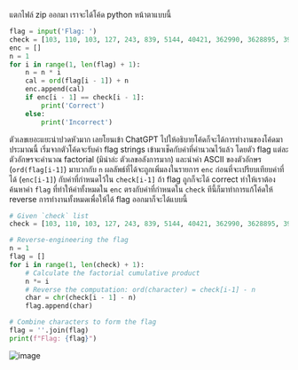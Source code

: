 แตกไฟล์ zip ออกมา เราจะได้โค้ด python หน้าตาแบบนี้

```python
flag = input('Flag: ')
check = [103, 110, 103, 127, 243, 839, 5144, 40421, 362990, 3628895, 39916921, 479001711, 6227020917, 87178291295, 1307674368105, 20922789888110, 355687428096099, 6402373705728114, 121645100408832101, 2432902008176640097, 51090942171709440115, 1124000727777607680101, 25852016738884976640095, 620448401733239439360116, 15511210043330985984000104, 403291461126605635584000101, 10888869450418352160768000095, 304888344611713860501504000102, 8841761993739701954543616000108, 265252859812191058636308480000097, 8222838654177922817725562880000103, 263130836933693530167218012160000095, 8683317618811886495518194401280000052, 295232799039604140847618609643520000055, 10333147966386144929666651337523200000051, 371993326789901217467999448150835200000053, 13763753091226345046315979581580902400000055, 523022617466601111760007224100074291200000051, 20397882081197443358640281739902897356800000049, 815915283247897734345611269596115894272000000048, 33452526613163807108170062053440751665152000000053, 1405006117752879898543142606244511569936384000000057, 60415263063373835637355132068513997507264512000000125]
enc = []
n = 1
for i in range(1, len(flag) + 1):
    n = n * i
    cal = ord(flag[i - 1]) + n
    enc.append(cal)
    if enc[i - 1] == check[i - 1]:
        print('Correct')
    else:
        print('Incorrect')
```

ตัวเลขเยอะแยะน่าปวดหัวมาก เลยโยนเข้า ChatGPT ไปให้อธิบายโค้ดก็จะได้การทำงานของโค้ดมาประมาณนี้
เริ่มจากตัวโค้ดจะรับค่า flag strings เข้ามาเช็คกับค่าที่คำนวณไว้แล้ว โดยตัว flag แต่ละตัวอักษรจะคำนวณ factorial (มิน่าล่ะ ตัวเลขอลังการมาก) และนำค่า ASCII ของตัวอักษร (`ord(flag[i-1]`) มาบวกกับ `n` ผลลัพธ์ที่ได้จะถูกเพิ่มลงในรายการ `enc` ก่อนที่จะเปรียบเทียบค่าที่ได้ (`enc[i-1]`) กับค่าที่กำหนดไว้ใน `check[i-1]` ถ้า flag ถูกก็จะได้ correct ทำให้เราต้องค้นหาค่า `flag` ที่ทำให้ค่าทั้งหมดใน `enc` ตรงกับค่าที่กำหนดใน `check`
ทีนี้ก็มาทำการแก้โค้ดให้ reverse การทำงานทั้งหมดเพื่อให้ได้ flag ออกมาก็จะได้แบบนี้

```python
# Given `check` list
check = [103, 110, 103, 127, 243, 839, 5144, 40421, 362990, 3628895, 39916921, 479001711, 6227020917, 87178291295, 1307674368105, 20922789888110, 355687428096099, 6402373705728114, 121645100408832101, 2432902008176640097, 51090942171709440115, 1124000727777607680101, 25852016738884976640095, 620448401733239439360116, 15511210043330985984000104, 403291461126605635584000101, 10888869450418352160768000095, 304888344611713860501504000102, 8841761993739701954543616000108, 265252859812191058636308480000097, 8222838654177922817725562880000103, 263130836933693530167218012160000095, 8683317618811886495518194401280000052, 295232799039604140847618609643520000055, 10333147966386144929666651337523200000051, 371993326789901217467999448150835200000053, 13763753091226345046315979581580902400000055, 523022617466601111760007224100074291200000051, 20397882081197443358640281739902897356800000049, 815915283247897734345611269596115894272000000048, 33452526613163807108170062053440751665152000000053, 1405006117752879898543142606244511569936384000000057, 60415263063373835637355132068513997507264512000000125]

# Reverse-engineering the flag
n = 1
flag = []
for i in range(1, len(check) + 1):
    # Calculate the factorial cumulative product
    n *= i
    # Reverse the computation: ord(character) = check[i-1] - n
    char = chr(check[i - 1] - n)
    flag.append(char)

# Combine characters to form the flag
flag = ''.join(flag)
print(f"Flag: {flag}")
```

![image](https://github.com/user-attachments/assets/d04a966e-ee43-41e1-ba04-532b46a465ac)
